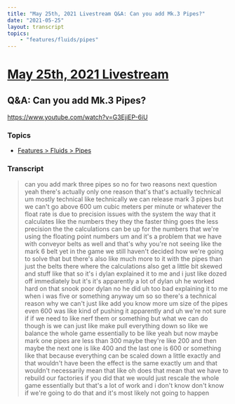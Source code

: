 ```yaml
---
title: "May 25th, 2021 Livestream Q&A: Can you add Mk.3 Pipes?"
date: "2021-05-25"
layout: transcript
topics:
    - "features/fluids/pipes"
---
```

# [May 25th, 2021 Livestream](../2021-05-25.md)
## Q&A: Can you add Mk.3 Pipes?
https://www.youtube.com/watch?v=G3EjiEP-6iU

### Topics
* [Features > Fluids > Pipes](../topics/features/fluids/pipes.md)

### Transcript

> can you add mark three pipes so no for two reasons next question yeah there's actually only one reason that's that's actually technical um mostly technical like technically we can release mark 3 pipes but we can't go above 600 um cubic meters per minute or whatever the float rate is due to precision issues with the system the way that it calculates like the numbers they they the faster thing goes the less precision the the calculations can be up for the numbers that we're using the floating point numbers um and it's a problem that we have with conveyor belts as well and that's why you're not seeing like the mark 6 belt yet in the game we still haven't decided how we're going to solve that but there's also like much more to it with the pipes than just the belts there where the calculations also get a little bit skewed and stuff like that so it's i dylan explained it to me and i just like dozed off immediately but it's it's apparently a lot of dylan uh he worked hard on that snook poor dylan no he did uh too bad explaining it to me when i was five or something anyway um so so there's a technical reason why we can't just like add you know more um size of the pipes even 600 was like kind of pushing it apparently and uh we're not sure if if we need to like nerf them or something but what we can do though is we can just like make pull everything down so like we balance the whole game essentially to be like yeah but now maybe mark one pipes are less than 300 maybe they're like 200 and then maybe the next one is like 400 and the last one is 600 or something like that because everything can be scaled down a little exactly and that wouldn't have been the effect is the same exactly um and that wouldn't necessarily mean that like oh does that mean that we have to rebuild our factories if you did that we would just rescale the whole game essentially but that's a lot of work and i don't know don't know if we're going to do that and it's most likely not going to happen
